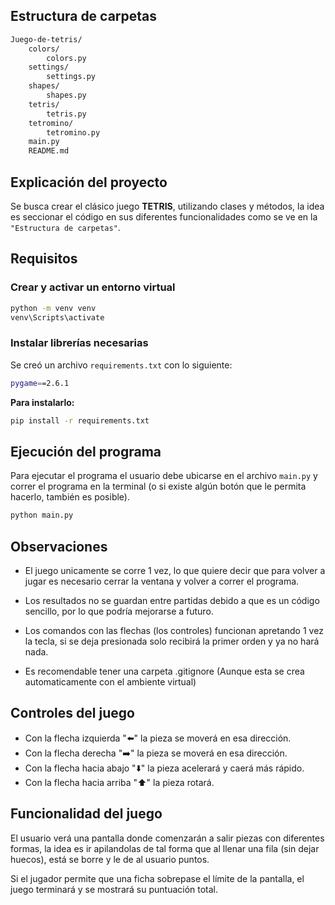 ## Estructura de carpetas

```bash
Juego-de-tetris/
    colors/
        colors.py
    settings/
        settings.py
    shapes/
        shapes.py
    tetris/
        tetris.py
    tetromino/
        tetromino.py
    main.py
    README.md
```
## Explicación del proyecto

Se busca crear el clásico juego **TETRIS**, utilizando clases y métodos, la idea es seccionar el código en sus diferentes funcionalidades como se ve en la `"Estructura de carpetas"`.

## Requisitos

### Crear y activar un entorno virtual

```bash
python -m venv venv
venv\Scripts\activate
```

### Instalar librerías necesarias

Se creó un archivo `requirements.txt` con lo siguiente:

```bash
pygame==2.6.1
```

**Para instalarlo:**

```bash
pip install -r requirements.txt
```

## Ejecución del programa

Para ejecutar el programa el usuario debe ubicarse en el archivo `main.py` y correr el programa en la terminal (o si existe algún botón que le permita hacerlo, también es posible).

```bash
python main.py
```

## Observaciones

- El juego unicamente se corre 1 vez, lo que quiere decir que para volver a jugar es necesario cerrar la ventana y volver a correr el programa.

- Los resultados no se guardan entre partidas debido a que es un código sencillo, por lo que podría mejorarse a futuro.

- Los comandos con las flechas (los controles) funcionan apretando 1 vez la tecla, si se deja presionada solo recibirá la primer orden y ya no hará nada.

- Es recomendable tener una carpeta .gitignore (Aunque esta se crea automaticamente con el ambiente virtual)
## Controles del juego

- Con la flecha izquierda "⬅️" la pieza se moverá en esa dirección.
- Con la flecha derecha "➡️" la pieza se moverá en esa dirección.
- Con la flecha hacia abajo "⬇️" la pieza acelerará y caerá más rápido.
- Con la flecha hacia arriba "⬆️" la pieza rotará.

## Funcionalidad del juego

El usuario verá una pantalla donde comenzarán a salir piezas con diferentes formas, la idea es ir apilandolas de tal forma que al llenar una fila (sin dejar huecos), está se borre y le de al usuario puntos.

Si el jugador permite que una ficha sobrepase el límite de la pantalla, el juego terminará y se mostrará su puntuación total.
